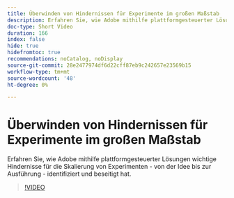 ```yaml
---
title: Überwinden von Hindernissen für Experimente im großen Maßstab
description: Erfahren Sie, wie Adobe mithilfe plattformgesteuerter Lösungen wichtige Hindernisse für die Skalierung von Experimenten - von der Idee bis zur Ausführung - identifiziert und beseitigt hat.
doc-type: Short Video
duration: 166
index: false
hide: true
hidefromtoc: true
recommendations: noCatalog, noDisplay
source-git-commit: 28e2477974df6d22cff87eb9c242657e23569b15
workflow-type: tm+mt
source-wordcount: '48'
ht-degree: 0%

---
```



# Überwinden von Hindernissen für Experimente im großen Maßstab

Erfahren Sie, wie Adobe mithilfe plattformgesteuerter Lösungen wichtige Hindernisse für die Skalierung von Experimenten - von der Idee bis zur Ausführung - identifiziert und beseitigt hat.

<!-- 62_S531_3442531_165_overcoming-barriers-to-experimentation-at-scale -->
>[!VIDEO](https://video.tv.adobe.com/v/3460384/?learn=on&enablevpops=true&captions=ger)

